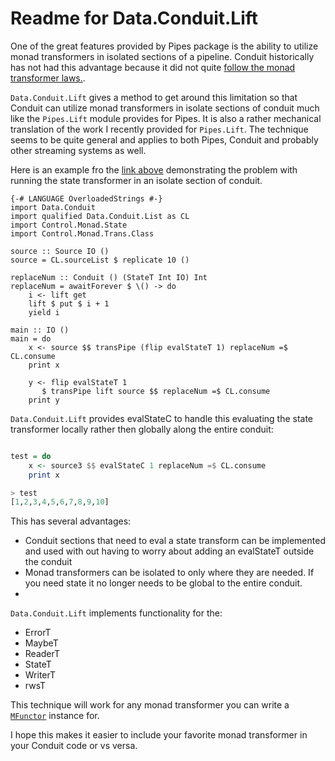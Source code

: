 # Readme for Data.Conduit.Lift

One of the great features provided by Pipes package is the ability to utilize monad transformers in isolated sections of a pipeline. Conduit historically has not had this advantage because it did not quite [follow the monad transformer laws.](https://github.com/snoyberg/conduit/wiki/Dealing-with-monad-transformers).

`Data.Conduit.Lift` gives a method to get around this limitation so that Conduit can utilize monad transformers in isolate sections of conduit much like the `Pipes.Lift` module provides for Pipes. It is also a rather mechanical translation of the work I recently provided for `Pipes.Lift`.  The technique seems to be quite general and applies to both Pipes, Conduit and probably other streaming systems as well.

Here is an example fro the [link above](https://github.com/snoyberg/conduit/wiki/Dealing-with-monad-transformers) demonstrating the problem with running the state transformer in an isolate section of conduit.

``` active haskell
{-# LANGUAGE OverloadedStrings #-}
import Data.Conduit
import qualified Data.Conduit.List as CL
import Control.Monad.State
import Control.Monad.Trans.Class

source :: Source IO ()
source = CL.sourceList $ replicate 10 ()

replaceNum :: Conduit () (StateT Int IO) Int
replaceNum = awaitForever $ \() -> do
    i <- lift get
    lift $ put $ i + 1
    yield i

main :: IO ()
main = do
    x <- source $$ transPipe (flip evalStateT 1) replaceNum =$ CL.consume
    print x

    y <- flip evalStateT 1
       $ transPipe lift source $$ replaceNum =$ CL.consume
    print y
```

`Data.Conduit.Lift` provides evalStateC to handle this evaluating the state transformer locally rather then globally along the entire conduit:

``` haskell

test = do
    x <- source3 $$ evalStateC 1 replaceNum =$ CL.consume
    print x

> test
[1,2,3,4,5,6,7,8,9,10]

```

This has several advantages:

* Conduit sections that need to eval a state transform can be implemented and used with out having to worry about adding an evalStateT outside the conduit
* Monad transformers can be isolated to only where they are needed. If you need state it no longer needs to be global to the entire conduit.
* 


`Data.Conduit.Lift` implements functionality for the:
* ErrorT
* MaybeT
* ReaderT
* StateT
* WriterT
* rwsT

This technique will work for any monad transformer you can write a [`MFunctor`](http://hackage.haskell.org/package/mmorph-1.0.0/docs/Control-Monad-Morph.html#t:MFunctor) instance for.

I hope this makes it easier to include your favorite monad transformer in your Conduit code or vs versa.



